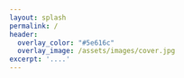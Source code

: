 ```yaml
---
layout: splash
permalink: /
header:
  overlay_color: "#5e616c"
  overlay_image: /assets/images/cover.jpg
excerpt: '....'
---
```

